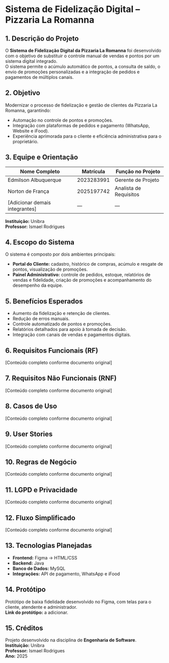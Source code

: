 # Sistema de Fidelização Digital – Pizzaria La Romanna

## 1. Descrição do Projeto
O **Sistema de Fidelização Digital da Pizzaria La Romanna** foi desenvolvido com o objetivo de substituir o controle manual de vendas e pontos por um sistema digital integrado.  
O sistema permite o acúmulo automático de pontos, a consulta de saldo, o envio de promoções personalizadas e a integração de pedidos e pagamentos de múltiplos canais.

## 2. Objetivo
Modernizar o processo de fidelização e gestão de clientes da Pizzaria La Romanna, garantindo:
- Automação no controle de pontos e promoções.
- Integração com plataformas de pedidos e pagamento (WhatsApp, Website e iFood).
- Experiência aprimorada para o cliente e eficiência administrativa para o proprietário.

## 3. Equipe e Orientação

| Nome Completo | Matrícula | Função no Projeto |
|----------------|------------|-------------------|
| Edmilson Albuquerque | 2023283991 | Gerente de Projeto |
| Norton de França | 2025197742 | Analista de Requisitos |
| [Adicionar demais integrantes] | — | — |

**Instituição:** Unibra  
**Professor:** Ismael Rodrigues  

## 4. Escopo do Sistema
O sistema é composto por dois ambientes principais:

- **Portal do Cliente:** cadastro, histórico de compras, acúmulo e resgate de pontos, visualização de promoções.  
- **Painel Administrativo:** controle de pedidos, estoque, relatórios de vendas e fidelidade, criação de promoções e acompanhamento do desempenho da equipe.

## 5. Benefícios Esperados
- Aumento da fidelização e retenção de clientes.  
- Redução de erros manuais.  
- Controle automatizado de pontos e promoções.  
- Relatórios detalhados para apoio à tomada de decisão.  
- Integração com canais de vendas e pagamentos digitais.

## 6. Requisitos Funcionais (RF)
[Conteúdo completo conforme documento original]

## 7. Requisitos Não Funcionais (RNF)
[Conteúdo completo conforme documento original]

## 8. Casos de Uso
[Conteúdo completo conforme documento original]

## 9. User Stories
[Conteúdo completo conforme documento original]

## 10. Regras de Negócio
[Conteúdo completo conforme documento original]

## 11. LGPD e Privacidade
[Conteúdo completo conforme documento original]

## 12. Fluxo Simplificado
[Conteúdo completo conforme documento original]

## 13. Tecnologias Planejadas
- **Frontend:** Figma → HTML/CSS  
- **Backend:** Java  
- **Banco de Dados:** MySQL  
- **Integrações:** API de pagamento, WhatsApp e iFood  

## 14. Protótipo
Protótipo de baixa fidelidade desenvolvido no Figma, com telas para o cliente, atendente e administrador.  
**Link do protótipo:** a adicionar.

## 15. Créditos
Projeto desenvolvido na disciplina de **Engenharia de Software**.  
**Instituição:** Unibra  
**Professor:** Ismael Rodrigues  
**Ano:** 2025  
